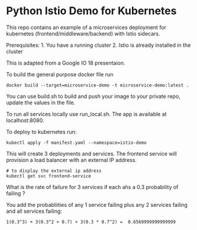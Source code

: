 # Python Istio Demo for Kubernetes

This repo contains an example of a microservices deployment for kubernetes (frontend/middleware/backend) with Istio sidecars.

Prerequisites:
    1. You have a running cluster
    2. Istio is already installed in the cluster
    
This is adapted from a Google IO 18 presentaion.

To build the general purpose docker file run
	
    docker build --target=microservice-demo -t microservice-demo:latest .

You can use build.sh to build and push your image to your private repo, update the values in the file.

To run all services locally use run_local.sh. The app is available at localhost:8080.

To deploy to kubernetes run:
    
    kubectl apply -f manifest.yaml --namespace=istio-demo

This will create 3 deployments and services. The frontend service will provision a load balancer with an external IP address.

    # to display the external ip address
    kubectl get svc frontend-service

What is the rate of failure for 3 services if each ahs a 0.3 probability of failing ?

You add the probabliities of any 1 service failing plus any 2 services failing and all services failing:

	1(0.3^3) + 3(0.3^2 + 0.7) + 3(0.3 * 0.7^2) =  0.6569999999999999

